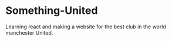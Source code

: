 # Something-United
Learning react and making a website for the best club in the world manchester United.
